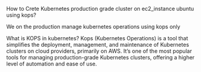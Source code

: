 How to Crete Kubernetes production grade cluster on ec2_instance ubuntu using kops?

We on the production manage kubernetes operations using kops only

What is KOPS in kubernetes?
Kops (Kubernetes Operations) is a tool that simplifies the deployment, management, and maintenance of Kubernetes clusters on cloud providers, primarily on AWS. It’s one of the most popular tools for managing production-grade Kubernetes clusters, offering a higher level of automation and ease of use.


